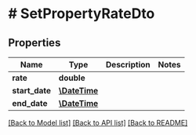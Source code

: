 # # SetPropertyRateDto

## Properties

Name | Type | Description | Notes
------------ | ------------- | ------------- | -------------
**rate** | **double** |  |
**start_date** | [**\DateTime**](\DateTime.md) |  |
**end_date** | [**\DateTime**](\DateTime.md) |  |

[[Back to Model list]](../../README.md#models) [[Back to API list]](../../README.md#endpoints) [[Back to README]](../../README.md)
